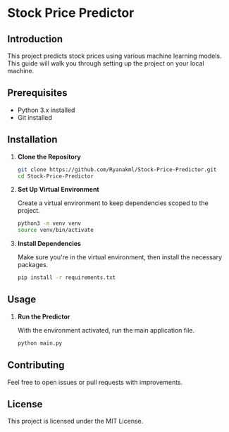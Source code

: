 # Stock Price Predictor

## Introduction

This project predicts stock prices using various machine learning models. This guide will walk you through setting up the project on your local machine.

## Prerequisites

- Python 3.x installed
- Git installed

## Installation

1. **Clone the Repository**
   
   ```sh
   git clone https://github.com/Ryanakml/Stock-Price-Predictor.git
   cd Stock-Price-Predictor
   ```

2. **Set Up Virtual Environment**

   Create a virtual environment to keep dependencies scoped to the project.

   ```sh
   python3 -m venv venv
   source venv/bin/activate
   ```

3. **Install Dependencies**

   Make sure you're in the virtual environment, then install the necessary packages.

   ```sh
   pip install -r requirements.txt
   ```

## Usage

1. **Run the Predictor**

   With the environment activated, run the main application file.

   ```sh
   python main.py
   ```

## Contributing

Feel free to open issues or pull requests with improvements.

## License

This project is licensed under the MIT License.

